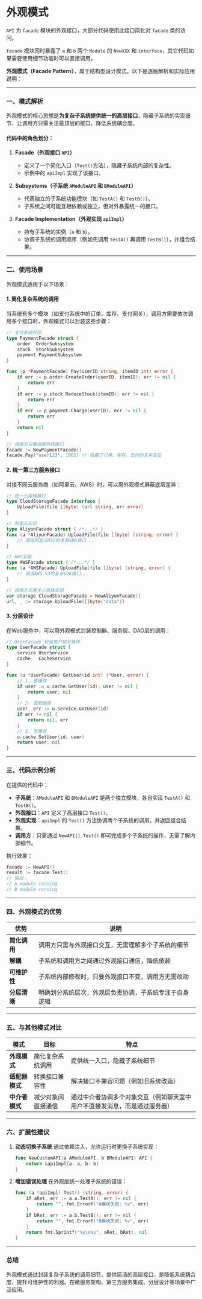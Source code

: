 # 外观模式

`API` 为 `facade` 模块的外观接口，大部分代码使用此接口简化对 `facade` 类的访问。

`facade` 模块同时暴露了 `a` 和 `b` 两个 `Module` 的 `NewXXX` 和 `interface`，其它代码如果需要使用细节功能时可以直接调用。

**外观模式（Facade Pattern）**，属于结构型设计模式。以下是逐层解析和实际应用说明：

---

### 一、模式解析
外观模式的核心思想是**为复杂子系统提供统一的高层接口**，隐藏子系统的实现细节，让调用方只需关注最顶层的接口，降低系统耦合度。

#### 代码中的角色划分：
1. **Facade（外观接口 `API`）**
   - 定义了一个简化入口（`Test()`方法），隐藏子系统内部的复杂性。
   - 示例中的 `apiImpl` 实现了该接口。

2. **Subsystems（子系统 `AModuleAPI` 和 `BModuleAPI`）**
   - 代表独立的子系统功能模块（如 `TestA()` 和 `TestB()`）。
   - 子系统之间可能互相依赖或独立，但对外暴露统一的接口。

3. **Facade Implementation（外观实现 `apiImpl`）**
   - 持有子系统的实例（`a` 和 `b`）。
   - 协调子系统的调用顺序（例如先调用 `TestA()` 再调用 `TestB()`），并组合结果。

---

### 二、使用场景
外观模式适用于以下场景：

#### 1. **简化复杂系统的调用**
当系统有多个模块（如支付系统中的订单、库存、支付网关），调用方需要依次调用多个接口时，外观模式可以封装这些步骤：
```go
// 支付系统外观
type PaymentFacade struct {
    order  OrderSubsystem
    stock  StockSubsystem
    payment PaymentSubsystem
}

func (p *PaymentFacade) Pay(userID string, itemID int) error {
    if err := p.order.CreateOrder(userID, itemID); err != nil {
        return err
    }
    if err := p.stock.ReduceStock(itemID); err != nil {
        return err
    }
    if err := p.payment.Charge(userID); err != nil {
        return err
    }
    return nil
}

// 调用方只需调用外观接口
facade := NewPaymentFacade()
facade.Pay("user123", 1001) // 隐藏了订单、库存、支付的复杂交互
```

#### 2. **统一第三方服务接口**
对接不同云服务商（如阿里云、AWS）时，可以用外观模式屏蔽底层差异：
```go
// 统一云存储接口
type CloudStorageFacade interface {
    UploadFile(file []byte) (url string, err error)
}

// 阿里云实现
type AliyunFacade struct { /*...*/ }
func (a *AliyunFacade) UploadFile(file []byte) (string, error) {
    // 调用阿里云OSS的复杂SDK接口...
}

// AWS实现
type AWSFacade struct { /*...*/ }
func (a *AWSFacade) UploadFile(file []byte) (string, error) {
    // 调用AWS S3的复杂SDK接口...
}

// 调用方无需关心具体实现
var storage CloudStorageFacade = NewAliyunFacade()
url, _ := storage.UploadFile([]byte("data"))
```

#### 3. **分层设计**
在Web服务中，可以用外观模式封装控制器、服务层、DAO层的调用：
```go
// UserFacade 封装用户相关操作
type UserFacade struct {
    service UserService
    cache   CacheService
}

func (u *UserFacade) GetUser(id int) (*User, error) {
    // 1. 查缓存
    if user := u.cache.GetUser(id); user != nil {
        return user, nil
    }
    // 2. 查数据库
    user, err := u.service.GetUser(id)
    if err != nil {
        return nil, err
    }
    // 3. 写缓存
    u.cache.SetUser(id, user)
    return user, nil
}
```

---

### 三、代码示例分析
在提供的代码中：
- **子系统**：`AModuleAPI` 和 `BModuleAPI` 是两个独立模块，各自实现 `TestA()` 和 `TestB()`。
- **外观接口**：`API` 定义了高层接口 `Test()`。
- **外观实现**：`apiImpl` 的 `Test()` 方法协调两个子系统的调用，并返回组合结果。
- **调用方**：只需通过 `NewAPI().Test()` 即可完成多个子系统的操作，无需了解内部细节。

执行效果：
```go
facade := NewAPI()
result := facade.Test() 
// 输出：
// A module running
// B module running
```

---

### 四、外观模式的优势
| 优势                | 说明                                                                 |
|---------------------|----------------------------------------------------------------------|
| **简化调用**         | 调用方只需与外观接口交互，无需理解多个子系统的细节                     |
| **解耦**            | 子系统和调用方之间通过外观接口通信，降低依赖                          |
| **可维护性**         | 子系统内部修改时，只要外观接口不变，调用方无需改动                    |
| **分层清晰**         | 明确划分系统层次，外观层负责协调，子系统专注于自身逻辑                |

---

### 五、与其他模式对比
| 模式          | 目标                          | 特点                                                                 |
|---------------|-------------------------------|----------------------------------------------------------------------|
| **外观模式**  | 简化复杂系统调用              | 提供统一入口，隐藏子系统细节                                         |
| **适配器模式**| 转换接口兼容性                | 解决接口不兼容问题（例如旧系统改造）                                  |
| **中介者模式**| 减少对象间直接通信            | 通过中介者协调多个对象交互（例如聊天室中用户不直接发消息，而是通过服务器） |

---

### 六、扩展性建议
1. **动态切换子系统**
   通过依赖注入，允许运行时更换子系统实现：
   ```go
   func NewCustomAPI(a AModuleAPI, b BModuleAPI) API {
       return &apiImpl{a: a, b: b}
   }
   ```
2. **增加错误处理**
   在外观层统一处理子系统的错误：
   ```go
   func (a *apiImpl) Test() (string, error) {
       if aRet, err := a.a.TestA(); err != nil {
           return "", fmt.Errorf("A模块失败: %v", err)
       }
       if bRet, err := a.b.TestB(); err != nil {
           return "", fmt.Errorf("B模块失败: %v", err)
       }
       return fmt.Sprintf("%s\n%s", aRet, bRet), nil
   }
   ```

---

### 总结
外观模式通过封装复杂子系统的调用细节，提供简洁的高层接口，是降低系统耦合度、提升可维护性的利器。在微服务架构、第三方服务集成、分层设计等场景中广泛应用。
